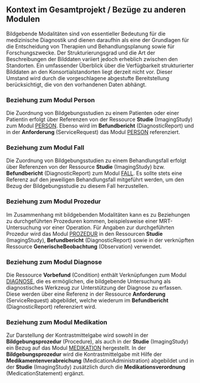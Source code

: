 ## Kontext im Gesamtprojekt / Bezüge zu anderen Modulen


Bildgebende Modalitäten sind von essentieller Bedeutung für die medizinische Diagnostik und dienen daraufhin als eine der Grundlagen für die Entscheidung von Therapien und Behandlungsplanung sowie für Forschungszwecke. Der Strukturierungsgrad und die Art der Beschreibungen der Bilddaten variiert jedoch erheblich zwischen den Standorten. Ein umfassender Überblick über die Verfügbarkeit strukturierter Bilddaten an den Konsortialstandorten liegt derzeit nicht vor. Dieser Umstand wird durch die vorgeschlagene abgestufte Bereitstellung berücksichtigt, die von den vorhandenen Daten abhängt.

### Beziehung zum Modul Person

Die Zuordnung von Bildgebungsstudien zu einem Patienten oder einer Patientin erfolgt über Referenzen von der Ressource **Studie** (ImagingStudy) zum Modul [PERSON](https://simplifier.net/mii-basismodul-person-2024). Ebenso wird im **Befundbericht** (DiagnosticReport) und in der **Anforderung** (ServiceRequest) das Modul [PERSON](https://simplifier.net/mii-basismodul-person-2024) referenziert.

### Beziehung zum Modul Fall

Die Zuordnung von Bildgebungsstudien zu einem Behandlungsfall erfolgt über Referenzen von der Ressource **Studie** (ImagingStudy) bzw. **Befundbericht** (DiagnosticReport) zum Modul [FALL](https://simplifier.net/medizininformatikinitiative-modulfall). Es sollte stets eine Referenz auf den jeweiligen Behandlungsfall mitgeführt werden, um den Bezug der Bildgebungsstudie zu diesem Fall herzustellen.

### Beziehung zum Modul Prozedur

Im Zusammenhang mit bildgebenden Modalitäten kann es zu Beziehungen zu durchgeführten Prozeduren kommen, beispielsweise einer MRT-Untersuchung vor einer Operation. Für Angaben zur durchgeführten Prozedur wird das Modul [PROZEDUR](https://simplifier.net/mii-basismodul-prozedur-2024) in den Ressourcen **Studie** (ImagingStudy), **Befundbericht** (DiagnosticReport) sowie in der verknüpften Ressource **GenerischeBeobachtung** (Observation) verwendet. 

### Beziehung zum Modul Diagnose

Die Ressource **Vorbefund** (Condition) enthält Verknüpfungen zum Modul [DIAGNOSE](https://simplifier.net/mii-basismodul-diagnose-2024), die es ermöglichen, die bildgebende Untersuchung als diagnostisches Werkzeug zur Unterstützung der Diagnose zu erfassen. Diese werden über eine Referenz in der Ressource **Anforderung** (ServiceRequest) abgebildet, welche wiederum im **Befundbericht** (DiagnosticReport) referenziert wird.

### Beziehung zum Modul Medikation

Zur Darstellung der Kontrastmittelgabe wird sowohl in der **Bildgebungsprozedur** (Procedure), als auch in der **Studie** (ImagingStudy) ein Bezug auf das Modul [MEDIKATION](https://simplifier.net/mii-basismodul-medikation-2024) hergestellt. In der **Bildgebungsprozedur** wird die Kontrastmittelgabe mit Hilfe der **Medikamentenverabreichung** (MedicationAdministration) abgebildet und in der **Studie** (ImagingStudy) zusätzlich durch die **Medikationsverordnung** (MedicationStatement) ergänzt.
